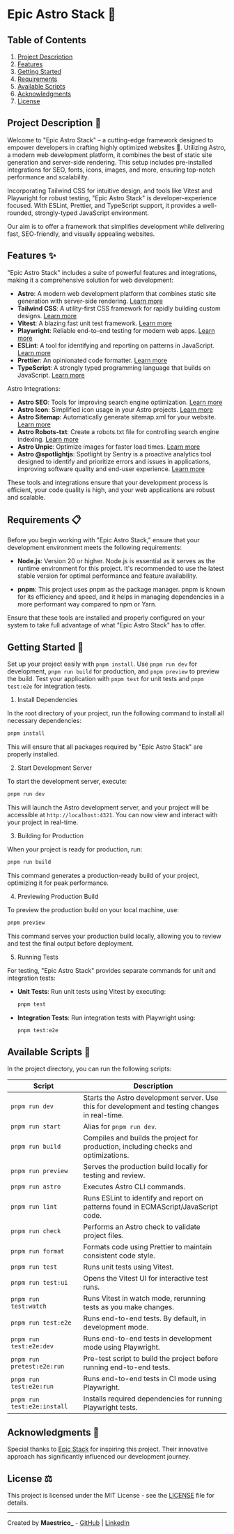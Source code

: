 # Epic Astro Stack 🌟

## Table of Contents

1. [Project Description](#project-description-)
2. [Features](#features-)
3. [Getting Started](#getting-started-)
4. [Requirements](#requirements-)
5. [Available Scripts](#available-scripts-)
6. [Acknowledgments](#acknowledgments-)
7. [License](#license-)

## Project Description 📝

Welcome to "Epic Astro Stack" – a cutting-edge framework designed to empower developers in crafting highly optimized websites 🚀. Utilizing Astro, a modern web development platform, it combines the best of static site generation and server-side rendering. This setup includes pre-installed integrations for SEO, fonts, icons, images, and more, ensuring top-notch performance and scalability.

Incorporating Tailwind CSS for intuitive design, and tools like Vitest and Playwright for robust testing, "Epic Astro Stack" is developer-experience focused. With ESLint, Prettier, and TypeScript support, it provides a well-rounded, strongly-typed JavaScript environment.

Our aim is to offer a framework that simplifies development while delivering fast, SEO-friendly, and visually appealing websites.

## Features ✨

"Epic Astro Stack" includes a suite of powerful features and integrations, making it a comprehensive solution for web development:

- **Astro**: A modern web development platform that combines static site generation with server-side rendering. [Learn more](https://astro.build/)
- **Tailwind CSS**: A utility-first CSS framework for rapidly building custom designs. [Learn more](https://tailwindcss.com/)
- **Vitest**: A blazing fast unit test framework. [Learn more](https://vitest.dev/)
- **Playwright**: Reliable end-to-end testing for modern web apps. [Learn more](https://playwright.dev/)
- **ESLint**: A tool for identifying and reporting on patterns in JavaScript. [Learn more](https://eslint.org/)
- **Prettier**: An opinionated code formatter. [Learn more](https://prettier.io/)
- **TypeScript**: A strongly typed programming language that builds on JavaScript. [Learn more](https://www.typescriptlang.org/)

Astro Integrations:

- **Astro SEO**: Tools for improving search engine optimization. [Learn more](https://github.com/jonasmerlin/astro-seo)
- **Astro Icon**: Simplified icon usage in your Astro projects. [Learn more](https://www.astroicon.dev/)
- **Astro Sitemap**: Automatically generate sitemap.xml for your website. [Learn more](https://github.com/alextim/astro-lib/tree/main/packages/astro-sitemap)
- **Astro Robots-txt**: Create a robots.txt file for controlling search engine indexing. [Learn more](https://github.com/alextim/astro-lib/tree/main/packages/astro-robots-txt)
- **Astro Unpic**: Optimize images for faster load times. [Learn more](https://unpic.pics/img/astro/)
- **Astro @spotlightjs**: Spotlight by Sentry is a proactive analytics tool designed to identify and prioritize errors and issues in applications, improving software quality and end-user experience. [Learn more](https://spotlightjs.com/)

These tools and integrations ensure that your development process is efficient, your code quality is high, and your web applications are robust and scalable.

## Requirements 📋

Before you begin working with "Epic Astro Stack," ensure that your development environment meets the following requirements:

- **Node.js**: Version 20 or higher. Node.js is essential as it serves as the runtime environment for this project. It's recommended to use the latest stable version for optimal performance and feature availability.

- **pnpm**: This project uses pnpm as the package manager. pnpm is known for its efficiency and speed, and it helps in managing dependencies in a more performant way compared to npm or Yarn.

Ensure that these tools are installed and properly configured on your system to take full advantage of what "Epic Astro Stack" has to offer.

## Getting Started 🚀

Set up your project easily with `pnpm install`. Use `pnpm run dev` for development, `pnpm run build` for production, and `pnpm preview` to preview the build. Test your application with `pnpm test` for unit tests and `pnpm test:e2e` for integration tests.

1. Install Dependencies

In the root directory of your project, run the following command to install all necessary dependencies:

```bash
pnpm install
```

This will ensure that all packages required by "Epic Astro Stack" are properly installed.

2. Start Development Server

To start the development server, execute:

```bash
pnpm run dev
```

This will launch the Astro development server, and your project will be accessible at `http://localhost:4321`. You can now view and interact with your project in real-time.

3. Building for Production

When your project is ready for production, run:

```bash
pnpm run build
```

This command generates a production-ready build of your project, optimizing it for peak performance.

4. Previewing Production Build

To preview the production build on your local machine, use:

```bash
pnpm preview
```

This command serves your production build locally, allowing you to review and test the final output before deployment.

5. Running Tests

For testing, "Epic Astro Stack" provides separate commands for unit and integration tests:

- **Unit Tests**: Run unit tests using Vitest by executing:

  ```bash
  pnpm test
  ```

- **Integration Tests**: Run integration tests with Playwright using:

  ```bash
  pnpm test:e2e
  ```

## Available Scripts 📜

In the project directory, you can run the following scripts:

| Script                      | Description                                                                                     |
| --------------------------- | ----------------------------------------------------------------------------------------------- |
| `pnpm run dev`              | Starts the Astro development server. Use this for development and testing changes in real-time. |
| `pnpm run start`            | Alias for `pnpm run dev`.                                                                       |
| `pnpm run build`            | Compiles and builds the project for production, including checks and optimizations.             |
| `pnpm run preview`          | Serves the production build locally for testing and review.                                     |
| `pnpm run astro`            | Executes Astro CLI commands.                                                                    |
| `pnpm run lint`             | Runs ESLint to identify and report on patterns found in ECMAScript/JavaScript code.             |
| `pnpm run check`            | Performs an Astro check to validate project files.                                              |
| `pnpm run format`           | Formats code using Prettier to maintain consistent code style.                                  |
| `pnpm run test`             | Runs unit tests using Vitest.                                                                   |
| `pnpm run test:ui`          | Opens the Vitest UI for interactive test runs.                                                  |
| `pnpm run test:watch`       | Runs Vitest in watch mode, rerunning tests as you make changes.                                 |
| `pnpm run test:e2e`         | Runs end-to-end tests. By default, in development mode.                                         |
| `pnpm run test:e2e:dev`     | Runs end-to-end tests in development mode using Playwright.                                     |
| `pnpm run pretest:e2e:run`  | Pre-test script to build the project before running end-to-end tests.                           |
| `pnpm run test:e2e:run`     | Runs end-to-end tests in CI mode using Playwright.                                              |
| `pnpm run test:e2e:install` | Installs required dependencies for running Playwright tests.                                    |

## Acknowledgments 🙌

Special thanks to [Epic Stack](https://github.com/epicweb-dev/epic-stack) for inspiring this project. Their innovative approach has significantly influenced our development journey.

## License ⚖️

This project is licensed under the MIT License - see the [LICENSE](LICENSE) file for details.

---

Created by **Maestrico\_** - [GitHub](https://github.com/maximux13) | [LinkedIn](https://www.linkedin.com/in/maximux13)
